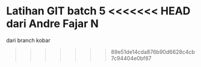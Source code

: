 Latihan GIT batch 5
<<<<<<< HEAD
dari Andre Fajar N
=======
dari branch kobar
>>>>>>> 89e51de14cda876b90d6628c4cb7c94404e0bf87
